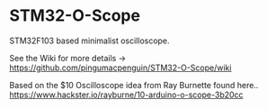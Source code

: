# STM32-O-Scope
STM32F103 based minimalist oscilloscope. 

See the Wiki for more details -> https://github.com/pingumacpenguin/STM32-O-Scope/wiki 

Based on the $10 Oscilloscope idea from Ray Burnette found here.. https://www.hackster.io/rayburne/10-arduino-o-scope-3b20cc

